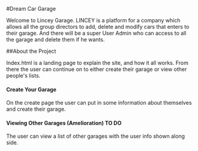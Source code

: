 #Dream Car Garage

Welcome to Lincey Garage. LINCEY is a platform for a company which allows all the group directors to add, delete and modify cars that enters to their garage. And there will be a super User Admin who can access to all the garage and delete them if he wants.

##About the Project

Index.html is a landing page to explain the site, and how it all works. From there the user can continue on to either create their garage or view other people's lists.

#### Create Your Garage

On the create page the user can put in some information about themselves and create their garage.

#### Viewing Other Garages (Amelioration) TO DO

The user can view a list of other garages with the user info shown along side.
